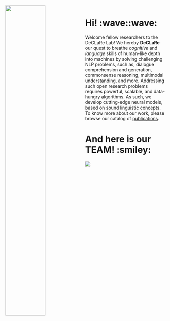 <img style="float: left;" src="https://declare-lab.net/assets/images/logos/square-dark.png" width="50%" height="50%">

<h1> Hi! :wave::wave: </h1>

Welcome fellow researchers to the DeCLaRe Lab! We hereby **DeCLaRe** our quest to breathe _cognitive_ and _language_ skills of human-like depth into machines by solving challenging NLP problems, such as, dialogue comprehension and generation, commonsense reasoning, multimodal understanding, and more. Addressing such open research problems requires powerful, scalable, and data-hungry algorithms. As such, we develop cutting-edge neural models, based on sound linguistic concepts. To know more about our work, please browse our catalog of [publications](https://declare-lab.net/publications/).

<h1> And here is our TEAM! :smiley: </h1>

<img style="float: center;" src="https://declare-lab.net/assets/images/resources/lab.jpg">
